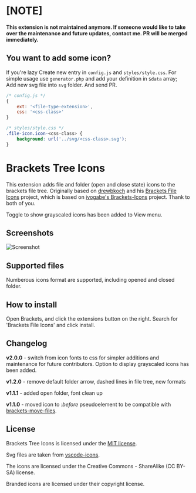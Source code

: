 # [NOTE]

**This extension is not maintained anymore. If someone would like to take over the maintenance and future updates, contact me. PR will be merged immediately.**

## You want to add some icon?

If you're lazy
Create new entry in `config.js` and `styles/style.css`. For simple usage use `generator.php` and add your definition in `$data` array;   
Add new svg file into `svg` folder. And send PR.

```js
/* config.js */
{
    ext: '<file-type-extension>',
    css: '<css-class>'
}
```

```css
/* styles/style.css */
.file-icon.icon-<css-class> {
    background: url('../svg/<css-class>.svg');
}
```

Brackets Tree Icons
==============
This extension adds file and folder (open and close state) icons to the brackets file tree. Originally based on [drewbkoch](https://github.com/drewbkoch) and his [Brackets File Icons](https://github.com/drewbkoch/Brackets-File-Icons) project, which is based on [ivogabe's ](https://github.com/ivogabe)[Brackets-Icons](https://github.com/ivogabe/Brackets-Icons) project. Thank to both of you.

Toggle to show grayscaled icons has been added to View menu.

Screenshots
--------------
![Screenshot](https://raw.githubusercontent.com/mskocik/brackets-tree-icons/devel/screenshots/screenshot.gif)


Supported files
---------------

Numberous icons format are supported, including opened and closed folder.

How to install
--------------

Open Brackets, and click the extensions button on the right. Search for 'Brackets File Icons' and click install.

Changelog
---------

**v2.0.0** - switch from icon fonts to css for simpler additions and maintenance for future contributors. Option to display grayscaled icons has been added.

**v1.2.0** - remove default folder arrow, dashed lines in file tree, new formats

**v1.1.1** - added open folder, font clean up

**v1.1.0** - moved icon to _:before_ pseudoelement to be compatible with [brackets-move-files](https://github.com/alemonteiro/brackets-move-files).

License
-------
Brackets Tree Icons is licensed under the [MIT license](http://opensource.org/licenses/MIT).

Svg files are taken from [vscode-icons](https://github.com/vscode-icons/vscode-icons).   

The icons are licensed under the Creative Commons - ShareAlike (CC BY-SA) license.

Branded icons are licensed under their copyright license.